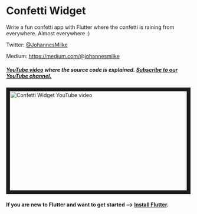 # Confetti Widget
Write a fun confetti app with Flutter where the confetti is raining from everywhere. Almost everywhere :)


Twitter: [@JohannesMilke](https://twitter.com/JohannesMilke "Twitter Johannes Milke")

Medium: https://medium.com/@johannesmilke

##### [YouTube video](https://www.youtube.com/watch?v=RK-H-RZbJ74 "Youtube Johannes Milke") where the *source code* is explained. [Subscribe to our YouTube channel.](http://www.youtube.com/channel/UC0FD2apauvegCcsvqIBceLA?sub_confirmation=1 "YouTube Subscribe Johannes Milke")  
<a href="https://www.youtube.com/watch?v=RK-H-RZbJ74&feature=player_embedded
" target="_blank"><img src="http://img.youtube.com/vi/RK-H-RZbJ74/maxresdefault.jpg" 
alt="Confetti Widget YouTube video" width="480" height="270" border="10" /></a>

#### If you are new to Flutter and want to get started --> [Install Flutter](https://flutter.io/docs/get-started/install "Install Flutter").